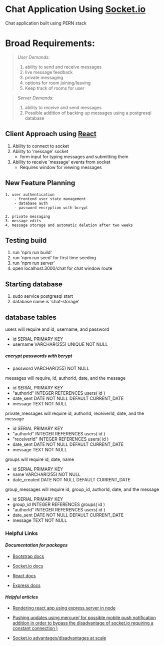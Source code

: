 # **Chat Application Using [Socket.io](https://socket.io/docs/v4/)**

Chat application built using PERN stack

# **Broad Requirements:**
>*User Demands:*
 >1. ability to send and receive messages
 >2. live message feedback
 >3. private messaging
 >4. options for room joining/leaving
 >5. Keep track of rooms for user

>*Server Demands:*
 >1. ability to receive and send messages
 >2. Possible addition of backing up messages using a postgresql database

## Client Approach using [React](https://react.dev/reference/react)

1. Ability to connect to socket
2. Ability to 'message' socket
    - form input for typing messages and submitting them
3. Ability to receive 'message' events from socket
    - Requires window for viewing messages

## New Feature Planning
    1. user authentication 
        - frontend user state management
        - database auth
        - password encryption with bcrypt
        
    2. private messaging
    3. message edits
    4. message storage and automatic deletion after two weeks

## Testing build
 1. run 'npm run build'
 2. run 'npm run seed' for first time seeding
 3. run 'npm run server'
 4. open localhost:3000/chat for chat window route

## Starting database
 1. sudo service postgresql start
 2. database name is 'chat-storage'

## database tables
users will require and id, username, and password

- id SERIAL PRIMARY KEY
- username VARCHAR(255) UNIQUE NOT NULL
##### encrypt passwords with bcrypt
- password VARCHAR(255) NOT NULL

messages will require, id, authorId, date, and the message

- id SERIAL PRIMARY KEY
- "authorId" INTEGER REFERENCES users( id )
- date_sent DATE NOT NULL DEFAULT CURRENT_DATE
- message TEXT NOT NULL

private_messages will require id, authorId, receiverId, date, and the message
- id SERIAL PRIMARY KEY
- "authorId" INTEGER REFERENCES users( id )
- "receiverId" INTEGER REFERENCES users( id )
- date_sent DATE NOT NULL DEFAULT CURRENT_DATE
- message TEXT NOT NULL

groups will require id, date, name
- id SERIAL PRIMARY KEY
- name VARCHAR(255) NOT NULL
- date_created DATE NOT NULL DEFAULT CURRENT_DATE

group_messages will require id, group_id, authorId, date, and the message
- id SERIAL PRIMARY KEY
- group_id INTEGER REFERENCES groups( id )
- "authorId" INTEGER REFERENCES users( id )
- date_sent DATE NOT NULL DEFAULT CURRENT_DATE
- message TEXT NOT NULL

### **Helpful Links**

#### *Documentation for packages*
- [Bootstrap docs](https://getbootstrap.com/docs/5.3/getting-started/introduction/)

- [Socket.io docs](https://socket.io/docs/v4/)

- [React docs](https://react.dev/reference/react)

- [Express docs](https://expressjs.com/en/4x/api.html)

#### *Helpful articles*

- [Rendering react app using express server in node](https://levelup.gitconnected.com/how-to-render-react-app-using-express-server-in-node-js-a428ec4dfe2b)

- [Pushing updates using mercure( for possible mobile push notification addition in order to bypass the disadvantage of socket.io requiring a constant connection )](https://symfony.com/doc/current/mercure.html#running-a-mercure-hub)

- [Socket.io advantages/disadvantages at scale](https://ably.com/topic/scaling-socketio#who-uses-socket-io-at-scale)